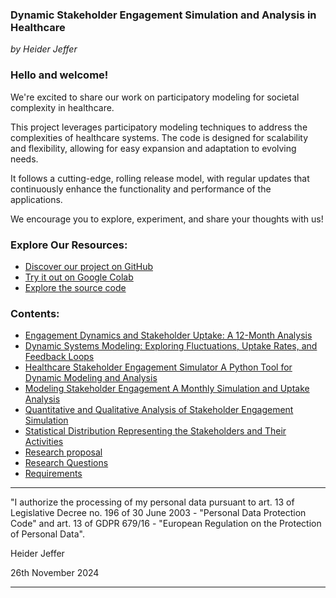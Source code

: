 ### **Dynamic Stakeholder Engagement Simulation and Analysis in Healthcare**

*by Heider Jeffer*

### Hello and welcome!
We're excited to share our work on participatory modeling for societal complexity in healthcare.

This project leverages participatory modeling techniques to address the complexities of healthcare systems. The code is designed for scalability and flexibility, allowing for easy expansion and adaptation to evolving needs.

It follows a cutting-edge, rolling release model, with regular updates that continuously enhance the functionality and performance of the applications.

We encourage you to explore, experiment, and share your thoughts with us!

### Explore Our Resources:
- [Discover our project on GitHub](https://github.com/HeiderJeffer/Participatory-Modeling-for-Societal-Complexity-in-Healthcare)
- [Try it out on Google Colab](https://colab.research.google.com/drive/105ePLc-icF1qyzUB-VX9SQ446raubosx?authuser=2)
- [Explore the source code](https://github.com/HeiderJeffer/Participatory-Modeling-for-Societal-Complexity-in-Healthcare/blob/main/Software/Healthcare%20Participatory%20Model%20Simulation/Healthcare%20Participatory%20Model%20Simulation.ipynb)

### Contents:
- [Engagement Dynamics and Stakeholder Uptake: A 12-Month Analysis](https://github.com/HeiderJeffer/Participatory-Modeling-for-Societal-Complexity-in-Healthcare/blob/main/data/documents/Engagement%20Dynamics%20and%20Stakeholder%20Uptake%20A%2012-Month%20Analysis.md)
- [Dynamic Systems Modeling: Exploring Fluctuations, Uptake Rates, and Feedback Loops](https://github.com/HeiderJeffer/Participatory-Modeling-for-Societal-Complexity-in-Healthcare/blob/main/data/documents/Dynamic%20Systems%20Modeling%20Exploring%20Fluctuations%2C%20Uptake%20Rates%2C%20and%20Feedback%20Loops.md)
- [Healthcare Stakeholder Engagement Simulator A Python Tool for Dynamic Modeling and Analysis](https://github.com/HeiderJeffer/Participatory-Modeling-for-Societal-Complexity-in-Healthcare/blob/main/data/documents/Healthcare%20Stakeholder%20Engagement%20Simulator%20A%20Python%20Tool%20for%20Dynamic%20Modeling%20and%20Analysis.md)
- [Modeling Stakeholder Engagement A Monthly Simulation and Uptake Analysis](https://github.com/HeiderJeffer/Participatory-Modeling-for-Societal-Complexity-in-Healthcare/blob/main/data/documents/Modeling%20Stakeholder%20Engagement%20A%20Monthly%20Simulation%20and%20Uptake%20Analysis.md)
- [Quantitative and Qualitative Analysis of Stakeholder Engagement Simulation](https://github.com/HeiderJeffer/Participatory-Modeling-for-Societal-Complexity-in-Healthcare/blob/main/data/documents/Quantitative%20and%20Qualitative%20Analysis%20of%20Stakeholder%20Engagement%20Simulation.md)
- [Statistical Distribution Representing the Stakeholders and Their Activities](https://github.com/HeiderJeffer/Participatory-Modeling-for-Societal-Complexity-in-Healthcare/blob/main/data/documents/Statistical%20Distribution%20Representing%20the%20Stakeholders%20and%20Their%20Activities.md)
- [Research proposal](https://github.com/HeiderJeffer/Participatory-Modeling-for-Societal-Complexity-in-Healthcare/blob/main/data/documents/Research%20proposal.md)
- [Research Questions](https://github.com/HeiderJeffer/Participatory-Modeling-for-Societal-Complexity-in-Healthcare/blob/main/data/documents/Research%20Questions.md)
- [Requirements](https://github.com/HeiderJeffer/Participatory-Modeling-for-Societal-Complexity-in-Healthcare/blob/main/data/documents/Requirements.md)
  
---
"I authorize the processing of my personal data pursuant to art. 13 of Legislative Decree no. 196 of 30 June 2003 - "Personal Data Protection Code" and art. 13 of GDPR 679/16 - "European Regulation on the Protection of Personal Data".

Heider Jeffer

26th November 2024

---
